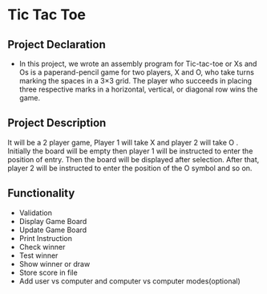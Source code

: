 # Tic Tac Toe 

## Project Declaration
- In this project, we wrote an assembly program for Tic-tac-toe or Xs and Os is a paperand-pencil game for two players, X and O, who take turns marking the spaces in a 3×3 grid.
The player who succeeds in placing three respective marks in a horizontal, vertical, or
diagonal row wins the game. 

## Project Description
It will be a 2 player game, Player 1 will take X and player 2 will take O . Initially the board
will be empty then player 1 will be instructed to enter the position of entry. Then the board
will be displayed after selection. After that, player 2 will be instructed to enter the position of
the O symbol and so on. 

## Functionality
-   Validation 
-   Display Game Board 
-   Update Game Board 
-   Print Instruction
-   Check winner 
-   Test winner 
-   Show winner or draw
-   Store score in file
-   Add user vs computer and computer vs computer modes(optional)
